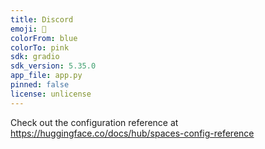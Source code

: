 ```yaml
---
title: Discord
emoji: 🐠
colorFrom: blue
colorTo: pink
sdk: gradio
sdk_version: 5.35.0
app_file: app.py
pinned: false
license: unlicense
---
```


Check out the configuration reference at https://huggingface.co/docs/hub/spaces-config-reference
